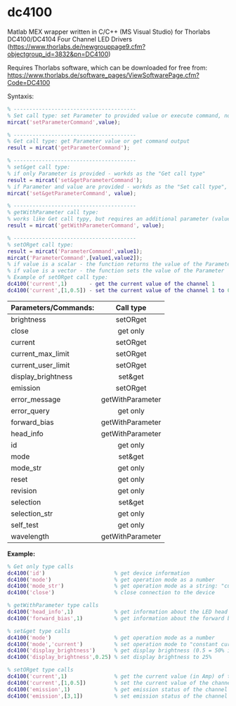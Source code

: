 # dc4100
Matlab MEX wrapper written in C/C++ (MS Visual Studio) for Thorlabs DC4100/DC4104 Four Channel LED Drivers (https://www.thorlabs.de/newgrouppage9.cfm?objectgroup_id=3832&pn=DC4100)

Requires Thorlabs software, which can be downloaded for free from: 
https://www.thorlabs.de/software_pages/ViewSoftwarePage.cfm?Code=DC4100

Syntaxis:
~~~Matlab
% ---------------------------------------
% Set call type: set Parameter to provided value or execute command, no output value
mircat('setParameterCommand',value); 	

% ---------------------------------------
% Get call type: get Parameter value or get command output
result = mircat('getParameterCommand');	

% ---------------------------------------
% set&get call type: 
% if only Parameter is provided - workds as the "Get call type"
result = mircat('set&getParameterCommand');	
% if Parameter and value are provided - workds as the "Set call type", no output
mircat('set&getParameterCommand', value);	

% ---------------------------------------
% getWithParameter call type: 
% works like Get call typy, but requires an additional parameter (value) - typically a channel number
result = mircat('getWithParameterCommand', value);

% ---------------------------------------
% setORget call type: 
result = mircat('ParameterCommand',value1);
mircat('ParameterCommand',[value1,value2]);
% if value is a scalar - the function returns the value of the Parameter
% if value is a vector - the function sets the value of the Parameter
% Example of setORget call type: 
dc4100('current',1)       - get the current value of the channel 1
dc4100('current',[1,0.5]) - set the current value of the channel 1 to 0.5 Amp
~~~

| Parameters/Commands:		| Call type 		|
| :---						| :----:			|
| brightness				| setORget			|
| close						| get only			|
| current					| setORget			|
| current_max_limit			| setORget			|
| current_user_limit		| setORget			|
| display_brightness		| set&get 			|
| emission					| setORget			|
| error_message				| getWithParameter	|
| error_query				| get only			|
| forward_bias				| getWithParameter	|
| head_info					| getWithParameter	|
| id						| get only			|
| mode						| set&get 			|
| mode_str					| get only			|
| reset						| get only			|
| revision					| get only			|
| selection					| set&get 			|
| selection_str				| get only			|
| self_test					| get only			|
| wavelength				| getWithParameter	|


**Example:**
~~~Matlab
% Get only type calls
dc4100('id')                      % get device information
dc4100('mode')                    % get operation mode as a number
dc4100('mode_str')                % get operation mode as a string: "current", "brightness" or "external"
dc4100('close')                   % close connection to the device

% getWithParameter type calls
dc4100('head_info',1)             % get information about the LED head from the channel 1
dc4100('forward_bias',1)          % get information about the forward bias of the LED from the channel 1

% set&get type calls
dc4100('mode')                    % get operation mode as a number
dc4100('mode','current')          % set operation mode to "constant current"
dc4100('display_brightness')      % get display brightness (0.5 = 50% intensity)
dc4100('display_brightness',0.25) % set display brightness to 25%

% setORget type calls
dc4100('current',1)               % get the current value (in Amp) of the channel 1
dc4100('current',[1,0.5])         % set the current value of the channel 1 to 0.5 Amp
dc4100('emission',1)              % get emission status of the channel 1
dc4100('emission',[3,1])          % set emission status of the channel 3 to ON
~~~